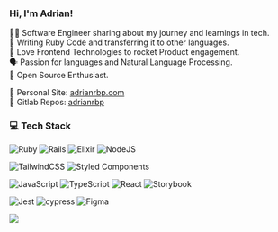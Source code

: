 ### Hi, I'm Adrian! 
👨‍💻 Software Engineer sharing about my journey and learnings in tech. <br/>
💎 Writing Ruby Code and transferring it to other languages. <br/>
🎨 Love Frontend Technologies to rocket Product engagement. <br/>
🗣️ Passion for languages and Natural Language Processing. <br/>
👋 Open Source Enthusiast. <br/>

🌲 Personal Site: [adrianrbp.com](https://adrianrbp.com) <br/>
🦊 Gitlab Repos: [adrianrbp](https://gitlab.com/adrianrbp)

### 💻 Tech Stack
<!-- Badges from https://github.com/Ileriayo/markdown-badges -->
![Ruby](https://img.shields.io/badge/ruby-%23CC342D.svg?style=for-the-badge&logo=ruby&logoColor=white)
![Rails](https://img.shields.io/badge/rails-%23CC0000.svg?style=for-the-badge&logo=ruby-on-rails&logoColor=white)
![Elixir](https://img.shields.io/badge/elixir-%234B275F.svg?style=for-the-badge&logo=elixir&logoColor=white)
![NodeJS](https://img.shields.io/badge/node.js-6DA55F?style=for-the-badge&logo=node.js&logoColor=white)

![TailwindCSS](https://img.shields.io/badge/tailwindcss-%2338B2AC.svg?style=for-the-badge&logo=tailwind-css&logoColor=white)
![Styled Components](https://img.shields.io/badge/styled--components-DB7093?style=for-the-badge&logo=styled-components&logoColor=white)

![JavaScript](https://img.shields.io/badge/javascript-%23323330.svg?style=for-the-badge&logo=javascript&logoColor=%23F7DF1E)
![TypeScript](https://img.shields.io/badge/typescript-%23007ACC.svg?style=for-the-badge&logo=typescript&logoColor=white)
![React](https://img.shields.io/badge/react-%2320232a.svg?style=for-the-badge&logo=react&logoColor=%2361DAFB)
![Storybook](https://img.shields.io/badge/-Storybook-FF4785?style=for-the-badge&logo=storybook&logoColor=white)

![Jest](https://img.shields.io/badge/-jest-%23C21325?style=for-the-badge&logo=jest&logoColor=white)
![cypress](https://img.shields.io/badge/-cypress-%23E5E5E5?style=for-the-badge&logo=cypress&logoColor=058a5e)
![Figma](https://img.shields.io/badge/figma-%23F24E1E.svg?style=for-the-badge&logo=figma&logoColor=white)

<!-- GitHub stats from https://github.com/anuraghazra/github-readme-stats -->
![](https://github-readme-stats.vercel.app/api?username=adrianrbp&theme=radical&hide_border=false&include_all_commits=true&count_private=true)<br/>

